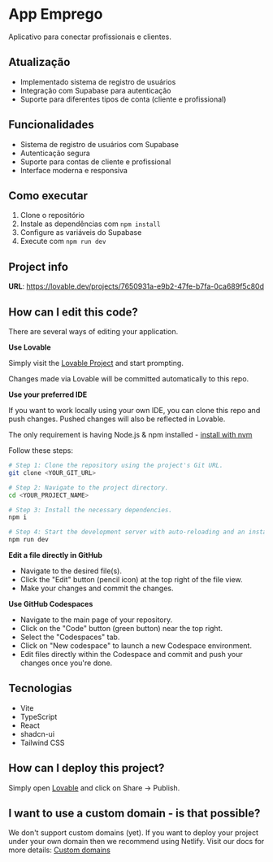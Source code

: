 # App Emprego

Aplicativo para conectar profissionais e clientes.

## Atualização

- Implementado sistema de registro de usuários
- Integração com Supabase para autenticação
- Suporte para diferentes tipos de conta (cliente e profissional)

## Funcionalidades

- Sistema de registro de usuários com Supabase
- Autenticação segura
- Suporte para contas de cliente e profissional
- Interface moderna e responsiva

## Como executar

1. Clone o repositório
2. Instale as dependências com `npm install`
3. Configure as variáveis do Supabase
4. Execute com `npm run dev`

## Project info

**URL**: https://lovable.dev/projects/7650931a-e9b2-47fe-b7fa-0ca689f5c80d

## How can I edit this code?

There are several ways of editing your application.

**Use Lovable**

Simply visit the [Lovable Project](https://lovable.dev/projects/7650931a-e9b2-47fe-b7fa-0ca689f5c80d) and start prompting.

Changes made via Lovable will be committed automatically to this repo.

**Use your preferred IDE**

If you want to work locally using your own IDE, you can clone this repo and push changes. Pushed changes will also be reflected in Lovable.

The only requirement is having Node.js & npm installed - [install with nvm](https://github.com/nvm-sh/nvm#installing-and-updating)

Follow these steps:

```sh
# Step 1: Clone the repository using the project's Git URL.
git clone <YOUR_GIT_URL>

# Step 2: Navigate to the project directory.
cd <YOUR_PROJECT_NAME>

# Step 3: Install the necessary dependencies.
npm i

# Step 4: Start the development server with auto-reloading and an instant preview.
npm run dev
```

**Edit a file directly in GitHub**

- Navigate to the desired file(s).
- Click the "Edit" button (pencil icon) at the top right of the file view.
- Make your changes and commit the changes.

**Use GitHub Codespaces**

- Navigate to the main page of your repository.
- Click on the "Code" button (green button) near the top right.
- Select the "Codespaces" tab.
- Click on "New codespace" to launch a new Codespace environment.
- Edit files directly within the Codespace and commit and push your changes once you're done.

## Tecnologias

- Vite
- TypeScript
- React
- shadcn-ui
- Tailwind CSS

## How can I deploy this project?

Simply open [Lovable](https://lovable.dev/projects/7650931a-e9b2-47fe-b7fa-0ca689f5c80d) and click on Share -> Publish.

## I want to use a custom domain - is that possible?

We don't support custom domains (yet). If you want to deploy your project under your own domain then we recommend using Netlify. Visit our docs for more details: [Custom domains](https://docs.lovable.dev/tips-tricks/custom-domain/)
